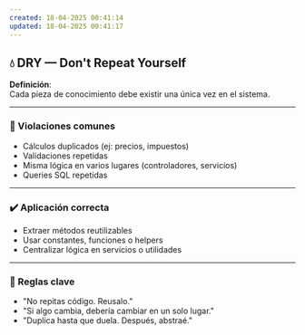 ```yaml
---
created: 18-04-2025 00:41:14
updated: 18-04-2025 00:41:17
---
```

## 💧 DRY — Don't Repeat Yourself

**Definición**:  
Cada pieza de conocimiento debe existir una única vez en el sistema.

---

### 🛑 Violaciones comunes

- Cálculos duplicados (ej: precios, impuestos)
- Validaciones repetidas
- Misma lógica en varios lugares (controladores, servicios)
- Queries SQL repetidas

---

### ✔️ Aplicación correcta

- Extraer métodos reutilizables
- Usar constantes, funciones o helpers
- Centralizar lógica en servicios o utilidades

---

### 🧠 Reglas clave

- "No repitas código. Reusalo."
- "Si algo cambia, debería cambiar en un solo lugar."
- "Duplica hasta que duela. Después, abstraé."
